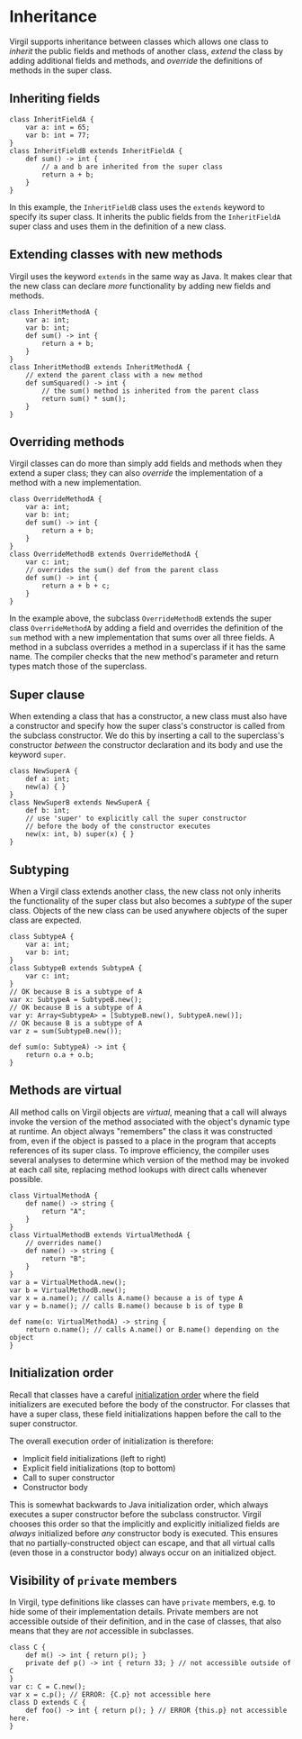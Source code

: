 # Inheritance #

Virgil supports inheritance between classes which allows one class to _inherit_ the public fields and methods of another class, _extend_ the class by adding additional fields and methods, and _override_ the definitions of methods in the super class.

## Inheriting fields ##

```
class InheritFieldA {
    var a: int = 65;
    var b: int = 77;
}
class InheritFieldB extends InheritFieldA {
    def sum() -> int {
        // a and b are inherited from the super class
        return a + b;
    }
}
```

In this example, the `InheritFieldB` class uses the `extends` keyword to specify its super class. It inherits the public fields from the `InheritFieldA` super class and uses them in the definition of a new class.

## Extending classes with new methods ##

Virgil uses the keyword `extends` in the same way as Java. It makes clear that the new class can declare _more_ functionality by adding new fields and methods.

```
class InheritMethodA {
    var a: int;
    var b: int;
    def sum() -> int {
        return a + b;
    }
}
class InheritMethodB extends InheritMethodA {
    // extend the parent class with a new method
    def sumSquared() -> int {
        // the sum() method is inherited from the parent class
        return sum() * sum();
    }
}
```

## Overriding methods ##

Virgil classes can do more than simply add fields and methods when they extend a super class; they can also _override_ the implementation of a method with a new implementation.

```
class OverrideMethodA {
    var a: int;
    var b: int;
    def sum() -> int {
        return a + b;
    }
}
class OverrideMethodB extends OverrideMethodA {
    var c: int;
    // overrides the sum() def from the parent class
    def sum() -> int {
        return a + b + c;
    }
}
```

In the example above, the subclass `OverrideMethodB` extends the super class `OverrideMethodA` by adding a field and overrides the definition of the `sum` method with a new implementation that sums over all three fields. A method in a subclass overrides a method in a superclass if it has the same name. The compiler checks that the new method's parameter and return types match those of the superclass.

## Super clause ##

When extending a class that has a constructor, a new class must also have a constructor and specify how the super class's constructor is called from the subclass constructor. We do this by inserting a call to the superclass's constructor _between_ the constructor declaration and its body and use the keyword `super`.

```
class NewSuperA {
    def a: int;
    new(a) { }
}
class NewSuperB extends NewSuperA {
    def b: int;
    // use 'super' to explicitly call the super constructor
    // before the body of the constructor executes
    new(x: int, b) super(x) { }
}
```


## Subtyping ##

When a Virgil class extends another class, the new class not only inherits the functionality of the super class but also becomes a _subtype_ of the super class. Objects of the new class can be used anywhere objects of the super class are expected.

```
class SubtypeA {
    var a: int;
    var b: int;
}
class SubtypeB extends SubtypeA {
    var c: int;
}
// OK because B is a subtype of A
var x: SubtypeA = SubtypeB.new();
// OK because B is a subtype of A
var y: Array<SubtypeA> = [SubtypeB.new(), SubtypeA.new()];
// OK because B is a subtype of A
var z = sum(SubtypeB.new());

def sum(o: SubtypeA) -> int {
    return o.a + o.b;
}
```

## Methods are virtual ##

All method calls on Virgil objects are _virtual_, meaning that a call will always invoke the version of the method associated with the object's dynamic type at runtime. An object always "remembers" the class it was constructed from, even if the object is passed to a place in the program that accepts references of its super class. To improve efficiency, the compiler uses several analyses to determine which version of the method may be invoked at each call site, replacing method lookups with direct calls whenever possible.

```
class VirtualMethodA {
    def name() -> string {
        return "A";
    }
}
class VirtualMethodB extends VirtualMethodA {
    // overrides name()
    def name() -> string {
        return "B";
    }
}
var a = VirtualMethodA.new();
var b = VirtualMethodB.new();
var x = a.name(); // calls A.name() because a is of type A
var y = b.name(); // calls B.name() because b is of type B

def name(o: VirtualMethodA) -> string {
    return o.name(); // calls A.name() or B.name() depending on the object
}
```

## Initialization order ##

Recall that classes have a careful [initialization order](Classes.md) where the field initializers are executed before the body of the constructor. For classes that have a super class, these field initializations happen before the call to the super constructor.

The overall execution order of initialization is therefore:

  * Implicit field initializations (left to right)
  * Explicit field initializations (top to bottom)
  * Call to super constructor
  * Constructor body

This is somewhat backwards to Java initialization order, which always executes a super constructor before the subclass constructor. Virgil chooses this order so that the implicitly and explicitly initialized fields are _always_ initialized before _any_ constructor body is executed. This ensures that no partially-constructed object can escape, and that all virtual calls (even those in a constructor body) always occur on an initialized object.

## Visibility of `private` members ##

In Virgil, type definitions like classes can have `private` members, e.g. to hide some of their implementation details.
Private members are not accessible outside of their definition, and in the case of classes, that also means that they are *not* accessible in subclasses.

```
class C {
    def m() -> int { return p(); }
    private def p() -> int { return 33; } // not accessible outside of C
}
var c: C = C.new();
var x = c.p(); // ERROR: {C.p} not accessible here
class D extends C {
    def foo() -> int { return p(); } // ERROR {this.p} not accessible here.
}
```
